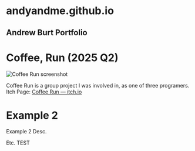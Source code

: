 # andyandme.github.io
## Andrew Burt Portfolio

# Coffee, Run (2025 Q2)

![Coffee Run screenshot](assets/images/coffee-run-screenshot.png)

Coffee Run is a group project I was involved in, as one of three programers.
Itch Page: <a href="https://spectral-cat-dundee.itch.io/coffee-run" target="_blank" rel="noopener">Coffee Run — itch.io</a>


# Example 2
Example 2 Desc.

Etc.
TEST
